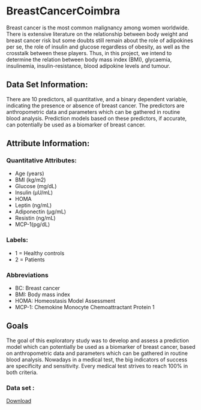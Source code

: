 # BreastCancerCoimbra
Breast cancer is the most common malignancy among women
worldwide. There is extensive literature on the relationship between body
weight and breast cancer risk but some doubts still remain about the role
of adipokines per se, the role of insulin and glucose regardless of obesity,
as well as the crosstalk between these players. Thus, in this project, we
intend to determine the relation between body mass index (BMI),
glycaemia, insulinemia, insulin-resistance, blood adipokine levels and
tumour.
## Data Set Information:
There are 10 predictors, all quantitative, and a binary dependent variable, indicating the presence or absence of breast cancer. The predictors are anthropometric data and parameters which can be gathered in routine blood analysis. Prediction models based on these predictors, if accurate, can potentially be used as a biomarker of breast cancer.
## Attribute Information:
### Quantitative Attributes:
* Age (years)
* BMI (kg/m2)
* Glucose (mg/dL)
* Insulin (µU/mL)
* HOMA
* Leptin (ng/mL)
* Adiponectin (µg/mL)
* Resistin (ng/mL)
* MCP-1(pg/dL)

### Labels:
* 1 = Healthy controls
* 2 = Patients

### Abbreviations
* BC: Breast cancer
* BMI: Body mass index
* HOMA: Homeostasis Model Assessment
* MCP-1: Chemokine Monocyte Chemoattractant Protein 1

## Goals
The goal of this exploratory study was to develop and assess a prediction model which can potentially be used as a biomarker of breast cancer, based on anthropometric data and parameters which can be gathered in routine blood analysis.
Nowadays in a medical test, the big indicators of success are specificity and sensitivity. Every medical test strives to reach 100% in both criteria.

### Data set :
[Download](https://archive.ics.uci.edu/ml/datasets/Breast+Cancer+Coimbra)
